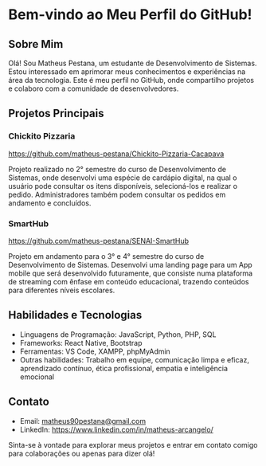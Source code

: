 # Bem-vindo ao Meu Perfil do GitHub!

## Sobre Mim
Olá! Sou Matheus Pestana, um estudante de Desenvolvimento de Sistemas. Estou interessado em aprimorar meus conhecimentos e experiências na área da tecnologia. Este é meu perfil no GitHub, onde compartilho projetos e colaboro com a comunidade de desenvolvedores.

## Projetos Principais

### Chickito Pizzaria
https://github.com/matheus-pestana/Chickito-Pizzaria-Cacapava

Projeto realizado no 2° semestre do curso de Desenvolvimento de Sistemas, onde desenvolvi uma espécie de cardápio digital, na qual o usuário pode consultar os itens disponíveis, selecioná-los e realizar o pedido. Administradores também podem consultar os pedidos em andamento e concluídos.

### SmartHub
https://github.com/matheus-pestana/SENAI-SmartHub

Projeto em andamento para o 3° e 4° semestre do curso de Desenvolvimento de Sistemas. Desenvolvi uma landing page para um App mobile que será desenvolvido futuramente, que consiste numa plataforma de streaming com ênfase em conteúdo educacional, trazendo conteúdos para diferentes níveis escolares.

## Habilidades e Tecnologias
- Linguagens de Programação: JavaScript, Python, PHP, SQL
- Frameworks: React Native, Bootstrap
- Ferramentas: VS Code, XAMPP, phpMyAdmin
- Outras habilidades: Trabalho em equipe, comunicação limpa e eficaz, aprendizado contínuo, ética profissional, empatia e inteligência emocional

## Contato
- Email: matheus90pestana@gmail.com
- LinkedIn: https://www.linkedin.com/in/matheus-arcangelo/

Sinta-se à vontade para explorar meus projetos e entrar em contato comigo para colaborações ou apenas para dizer olá!

